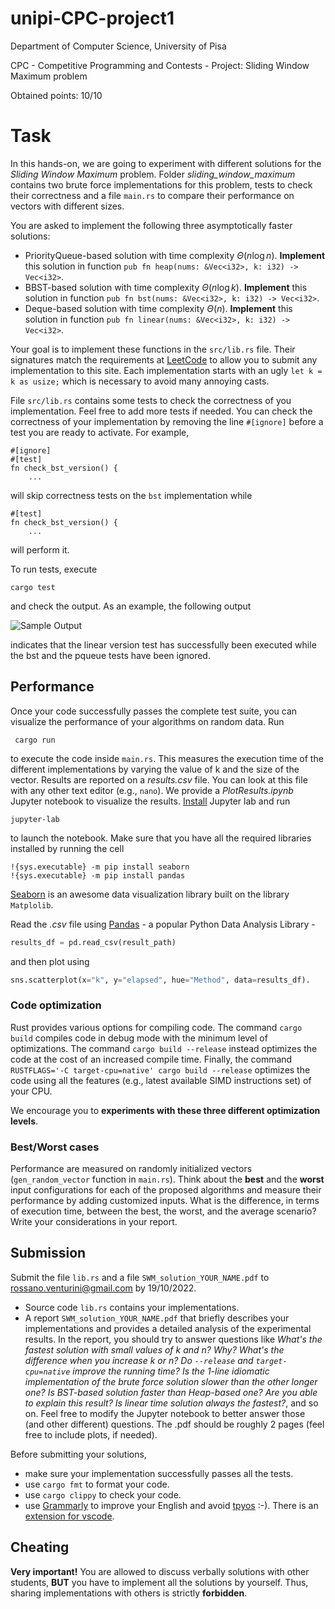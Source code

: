 # unipi-CPC-project1
Department of Computer Science, University of Pisa

CPC - Competitive Programming and Contests - Project: Sliding Window Maximum problem

Obtained points: 10/10

# Task

In this hands-on, we are going to experiment with different solutions for the  *Sliding Window Maximum* problem. 
Folder *sliding_window_maximum* contains two brute force implementations for this problem, tests to check their correctness and 
a file ```main.rs``` to compare their performance on vectors with different sizes.

You are asked to implement the following three asymptotically faster solutions:

- PriorityQueue-based solution with time complexity $\Theta(n \log n)$. **Implement** this solution in function ```pub fn heap(nums: &Vec<i32>, k: i32) -> Vec<i32>```. 
- BBST-based solution with time complexity $\Theta(n \log k)$. **Implement** this solution in function ```pub fn bst(nums: &Vec<i32>, k: i32) -> Vec<i32>```. 
- Deque-based solution with time complexity $\Theta(n)$. **Implement** this solution in function ```pub fn linear(nums: &Vec<i32>, k: i32) -> Vec<i32>```. 

Your goal is to implement these functions in the ```src/lib.rs``` file. Their signatures match the requirements at [LeetCode](https://leetcode.com/problems/sliding-window-maximum/) to allow you to submit any implementation to this site. 
Each implementation starts with an ugly ```let k = k as usize;``` which is necessary to avoid many annoying casts.

File ```src/lib.rs``` contains some tests to check the correctness of you implementation. Feel free to add more tests if needed.
You can check the correctness of your implementation by removing the line ```#[ignore]``` before a test you are ready to activate. 
For example, 
```
#[ignore]
#[test]
fn check_bst_version() {
    ...
```
will skip correctness tests on the ```bst``` implementation while 
```
#[test]
fn check_bst_version() {
    ...
```
will perform it. 

To run tests, execute
```
cargo test
```
and check the output. 
As an example, the following output

![Sample Output](imgs/test_passed.png)

indicates that the linear version test has successfully been executed while the bst and the pqueue tests have been ignored.


## Performance
Once your code successfully passes the complete test suite, you can visualize the performance of your algorithms on random data. 
Run

``` cargo run```

to execute the code inside ```main.rs```. 
This measures the execution time of the different implementations by varying the value of k and the size of the vector. 
Results are reported on a *results.csv* file. 
You can look at this file with any other text editor (e.g., ```nano```). 
We provide a *PlotResults.ipynb* Jupyter notebook to visualize the results. [Install](https://jupyter.org/install) Jupyter lab and run 

```jupyter-lab``` 

to launch the notebook. Make sure that you have all the required libraries installed by running the cell 

```
!{sys.executable} -m pip install seaborn
!{sys.executable} -m pip install pandas
```

[Seaborn](https://seaborn.pydata.org/) is an awesome data visualization library built on the library ```Matplolib```. 

Read the *.csv* file using [Pandas](https://pandas.pydata.org) - a popular Python Data Analysis Library -

```python
results_df = pd.read_csv(result_path)
```

and then plot using

```python
sns.scatterplot(x="k", y="elapsed", hue="Method", data=results_df).
```

### Code optimization

Rust provides various options for compiling code. The command ```cargo build``` compiles code in debug mode with the minimum 
level of optimizations. 
The command ```cargo build --release``` instead optimizes the code at the cost of an increased compile time.
Finally, the command ```RUSTFLAGS='-C target-cpu=native' cargo build --release``` optimizes the code using all the features 
(e.g., latest available SIMD instructions set) of your CPU.

We encourage you to **experiments with these three different optimization levels**.

### Best/Worst cases

Performance are measured on randomly initialized vectors  (```gen_random_vector``` function in ```main.rs```). Think about the __best__ and the __worst__ input configurations for each of the proposed algorithms and measure their performance by adding customized inputs. What is the difference, in terms of execution time, between the best, the worst, and the average scenario? Write your considerations in your report. 

## Submission
Submit the file ```lib.rs``` and a file ```SWM_solution_YOUR_NAME.pdf``` to [rossano.venturini@gmail.com](mailto:rossano.venturini@gmail.com) by 19/10/2022. 

- Source code ```lib.rs``` contains your implementations.
- A report ```SWM_solution_YOUR_NAME.pdf``` that briefly describes your implementations and provides a detailed analysis of the experimental results. In the report, you should try to answer questions like *What's the fastest solution with small values of $k$ and $n$? Why? What's the difference when you increase $k$ or $n$? Do ```--release``` and ```target-cpu=native``` improve the running time? Is the 1-line idiomatic implementation of the brute force solution slower than the other longer one? Is BST-based solution faster than Heap-based one? Are you able to explain this result? Is linear time solution always the fastest?*, and so on. Feel free to modify the Jupyter notebook to better answer those (and other different) questions. The .pdf should be roughly 2 pages (feel free to include plots, if needed).

Before submitting your solutions, 
- make sure your implementation successfully passes all the tests.
- use ```cargo fmt``` to format your code. 
- use ```cargo clippy``` to check your code.
- use [Grammarly](https://grammarly.com/) to improve your English and avoid [tpyos](https://en.wiktionary.org/wiki/tpyo#English) :-). There is an [extension for vscode](https://marketplace.visualstudio.com/items?itemName=znck.grammarly).  

## Cheating
**Very important!** You are allowed to discuss verbally solutions with other
students, **BUT** you have to implement all the solutions by yourself. 
Thus, sharing implementations with others is strictly **forbidden**.
